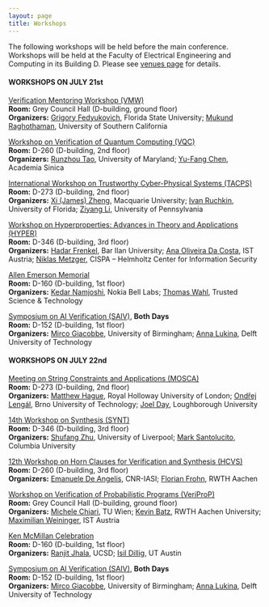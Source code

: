 ```yaml
---
layout: page
title: Workshops
---
```

The following workshops will be held before the main conference. Workshops will be held at the Faculty of Electrical Engineering and Computing in its Building D. Please see [venues page](https://conferences.i-cav.org/2025/venues/) for details.

#### WORKSHOPS ON JULY 21st
[Verification Mentoring Workshop (VMW)](https://conferences.i-cav.org/2025/mentoring/) <br>
**Room:** Grey Council Hall	(D-building, ground floor) <br>
**Organizers:** [Grigory Fedyukovich](mailto:grigory@cs.fsu.edu), Florida State University; [Mukund Raghothaman](mailto:raghotha@usc.edu), University of Southern California <br>

[Workshop on Verification of Quantum Computing (VQC)](https://verifiedqc.github.io/2025/cfp/) <br>
**Room:** D-260	(D-building, 2nd floor) <br>
**Organizers:** [Runzhou Tao]( mailto:rztao@umd.edu), University of Maryland; [Yu-Fang Chen](mailto:yfc@iis.sinica.edu.tw), Academia Sinica <br>

[International Workshop on Trustworthy Cyber-Physical Systems (TACPS)](https://www.tacps.org/) <br>
**Room:** D-273	(D-building, 2nd floor) <br>
**Organizers:** [Xi (James) Zheng](mailto:james.zheng@mq.edu.au), Macquarie University; [Ivan Ruchkin](mailto:iruchkin@ece.ufl.edu), University of Florida; [Ziyang Li](mailto:liby99@seas.upenn.edu), University of Pennsylvania <br>

[Workshop on Hyperproperties: Advances in Theory and Applications (HYPER)](https://hyperworkshop25.github.io) <br>
**Room:** D-346	(D-building, 3rd floor) <br>
**Organizers:** [Hadar Frenkel](mailto:hadar.frenkel@biu.ac.il), Bar Ilan University; [Ana Oliveira Da Costa](mailto:ana.costa@ist.ac.at), IST Austria; [Niklas Metzger](mailto:niklas.metzger@cispa.de), CISPA – Helmholtz Center for Information Security <br>

[Allen Emerson Memorial](https://thomaswahl.github.io/EAE-Memorial-Symposium/) <br>
**Room:** D-160	(D-building, 1st floor) <br>
**Organizers:** [Kedar Namjoshi](mailto:kedar.namjoshi@nokia-bell-labs.com), Nokia Bell Labs; [Thomas Wahl](mailto:thomas.wahl.gm@gmail.com), Trusted Science & Technology <br>

[Symposium on AI Verification (SAIV)](https://www.aiverification.org/2025/), **Both Days** <br>
**Room:** D-152 (D-building, 1st floor) <br>
**Organizers:** [Mirco Giacobbe](mailto:m.giacobbe@bham.ac.uk), University of Birmingham; [Anna Lukina](mailto:A.Lukina@tudelft.nl), Delft University of Technology

#### WORKSHOPS ON JULY 22nd
[Meeting on String Constraints and Applications (MOSCA)](https://mosca2025.github.io/) <br>
**Room:** D-273	(D-building, 2nd floor) <br>
**Organizers:** [Matthew Hague](mailto:matthew.hague@rhul.ac.uk), Royal Holloway University of London; [Ondřej Lengál](mailto:lengal@fit.vut.cz), Brno University of Technology; [Joel Day](mailto:J.Day@lboro.ac.uk), Loughborough University <br>

[14th Workshop on Synthesis (SYNT)](https://synt2025.github.io/) <br>
**Room:** D-346	(D-building, 3rd floor) <br>
**Organizers:** [Shufang Zhu](mailto:shufang.zhu@liverpool.ac.uk), University of Liverpool; [Mark Santolucito](mailto:msantolu@barnard.edu), Columbia University <br>

[12th Workshop on Horn Clauses for Verification and Synthesis (HCVS)](https://www.sci.unich.it/hcvs25/) <br>
**Room:** D-260	(D-building, 3rd floor) <br>
**Organizers:** [Emanuele De Angelis](mailto:emanuele.deangelis@iasi.cnr.it), CNR-IASI; [Florian Frohn](mailto:florian.frohn@informatik.rwth-aachen.de), RWTH Aachen <br>

[Workshop on Verification of Probabilistic Programs (VeriProP)](https://veriprop.github.io/2025/) <br>
**Room:** Grey Council Hall	(D-building, ground floor) <br>
**Organizers:** [Michele Chiari](mailto:michele.chiari@tuwien.ac.at), TU Wien; [Kevin Batz](mailto:kevin.batz@cs.rwth-aachen.de), RWTH Aachen University; [Maximilian Weininger](maximilian.weininger@ist.ac.at), IST Austria <br>

[Ken McMillan Celebration](https://kenfest25.github.io/.) <br>
**Room:** D-160	(D-building, 1st floor) <br>
**Organizers:** [Ranjit Jhala](mailto:rjhala@ucsd.edu), UCSD; [Isil Dillig](mailto:isil@cs.utexas.edu), UT Austin <br>

[Symposium on AI Verification (SAIV)](https://www.aiverification.org/2025/), **Both Days** <br>
**Room:** D-152 (D-building, 1st floor) <br>
**Organizers:** [Mirco Giacobbe](mailto:m.giacobbe@bham.ac.uk), University of Birmingham; [Anna Lukina](mailto:A.Lukina@tudelft.nl), Delft University of Technology